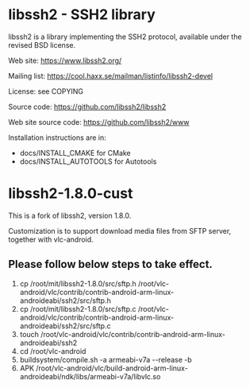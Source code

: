 libssh2 - SSH2 library
======================

libssh2 is a library implementing the SSH2 protocol, available under
the revised BSD license.

Web site: https://www.libssh2.org/

Mailing list: https://cool.haxx.se/mailman/listinfo/libssh2-devel

License: see COPYING

Source code: https://github.com/libssh2/libssh2

Web site source code: https://github.com/libssh2/www

Installation instructions are in:
 - docs/INSTALL_CMAKE for CMake
 - docs/INSTALL_AUTOTOOLS for Autotools

# libssh2-1.8.0-cust
This is a fork of libssh2, version 1.8.0.

Customization is to support download media files from SFTP server, together with vlc-android.

## Please follow below steps to take effect.
1. cp /root/mit/libssh2-1.8.0/src/sftp.h /root/vlc-android/vlc/contrib/contrib-android-arm-linux-androideabi/ssh2/src/sftp.h
2. cp /root/mit/libssh2-1.8.0/src/sftp.c /root/vlc-android/vlc/contrib/contrib-android-arm-linux-androideabi/ssh2/src/sftp.c
3. touch /root/vlc-android/vlc/contrib/contrib-android-arm-linux-androideabi/ssh2
4. cd /root/vlc-android
5. buildsystem/compile.sh -a armeabi-v7a --release -b
6. APK /root/vlc-android/vlc/build-android-arm-linux-androideabi/ndk/libs/armeabi-v7a/libvlc.so
